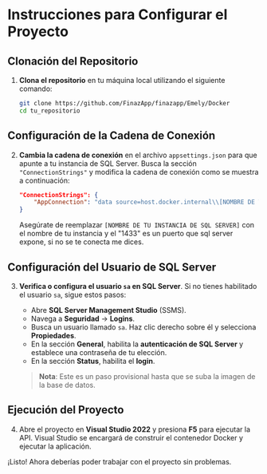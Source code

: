 
# Instrucciones para Configurar el Proyecto

## Clonación del Repositorio

1. **Clona el repositorio** en tu máquina local utilizando el siguiente comando:

   ```bash
   git clone https://github.com/FinazApp/finazapp/Emely/Docker
   cd tu_repositorio
   ```

## Configuración de la Cadena de Conexión

2. **Cambia la cadena de conexión** en el archivo `appsettings.json` para que apunte a tu instancia de SQL Server. Busca la sección `"ConnectionStrings"` y modifica la cadena de conexión como se muestra a continuación:

   ```json
   "ConnectionStrings": {
       "AppConnection": "data source=host.docker.internal\\[NOMBRE DE TU INSTANCIA DE SQL SERVER],1433;initial catalog=FinanzApp;User Id=sa;Password=453534fe3QEFFE;Encrypt=false;TrustServerCertificate=true;MultipleActiveResultSets=true"
   }
   ```

   Asegúrate de reemplazar `[NOMBRE DE TU INSTANCIA DE SQL SERVER]` con el nombre de tu instancia y el "1433" es un puerto que sql server expone, si no se te conecta me dices.

## Configuración del Usuario de SQL Server

3. **Verifica o configura el usuario `sa` en SQL Server**. Si no tienes habilitado el usuario `sa`, sigue estos pasos:

   - Abre **SQL Server Management Studio** (SSMS).
   - Navega a **Seguridad** -> **Logins**.
   - Busca un usuario llamado `sa`. Haz clic derecho sobre él y selecciona **Propiedades**.
   - En la sección **General**, habilita la **autenticación de SQL Server** y establece una contraseña de tu elección.
   - En la sección **Status**, habilita el **login**.

   > **Nota**: Este es un paso provisional hasta que se suba la imagen de la base de datos.

## Ejecución del Proyecto

4. Abre el proyecto en **Visual Studio 2022** y presiona **F5** para ejecutar la API. Visual Studio se encargará de construir el contenedor Docker y ejecutar la aplicación.

¡Listo! Ahora deberías poder trabajar con el proyecto sin problemas.
